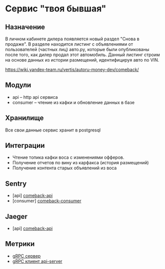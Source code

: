 # Сервис "твоя бывшая"

## Назначение
В личном кабинете дилера появляется новый раздел "Снова в продаже".
В разделе находится листинг с объявлениями от пользователей (частных лиц) авто.ру, 
которые были опубликованы после того, как дилер продал этот автомобиль. 
Данный листинг строим на основе данных из истории размещений, идентифицируя авто по VIN.

https://wiki.yandex-team.ru/vertis/autoru-money-dev/comeback/

## Модули
  - api – http api сервиса
  - consumer – чтение из кафки и обновление данных в базе
  
## Хранилище

Все свои данные сервис хранит в postgresql

## Интеграции

  - Чтение топика кафки воса с изменениями офферов.
  - Получение отчетов по вину из карфакса (история размещений)
  - Получение контента старых объявлений из воса

## Sentry
- [api] [comeback-api](https://sentry.vertis.yandex.net/verticals/comeback-api/)
- [consumer] [comeback-consumer](https://sentry.vertis.yandex.net/verticals/comeback-consumer/)

## Jaeger
- [api] [comeback-api](https://nda.ya.ru/t/_GR35G5W3W36TA)

## Метрики
- [gRPC сервер](https://nda.ya.ru/t/kKShyEM43W36VJ)
- [gRPC клиент api-server](https://nda.ya.ru/t/t6j1rm343W36VQ)
